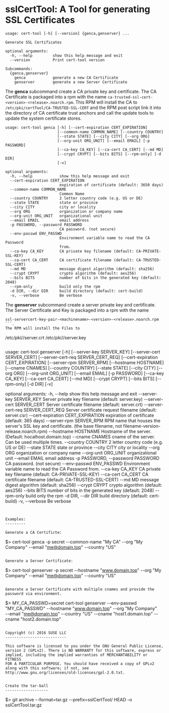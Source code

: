 sslCertTool: A Tool for generating SSL Certificates
===================================================
```
usage: cert-tool [-h] [--version] {genca,genserver} ...

Generate SSL Certificates

optional arguments:
  -h, --help         show this help message and exit
  --version          Print cert-tool version

Subcommands:
  {genca,genserver}
    genca            generate a new CA Certificate
    genserver        generate a new Server Certificate
```

The **genca** subcommand create a CA private key and certificate. The
CA Certificate is packaged into a rpm with the name ```ca-trusted-ssl-cert-<version>-<release>.noarch.rpm```.
This RPM will install the CA to ```/etc/pki/certTool/CA-TRUSTED-SSL-CERT``` and
the RPM post script link it into the directory of CA certificate trust anchors and call the
update tools to update the system certificate stores.

```
usage: cert-tool genca [-h] [--cert-expiration CERT_EXPIRATION]
                       [--common-name COMMON_NAME] [--country COUNTRY]
                       [--state STATE] [--city CITY] [--org ORG]
                       [--org-unit ORG_UNIT] [--email EMAIL] [-p PASSWORD]
                       [--ca-key CA_KEY] [--ca-cert CA_CERT] [--md MD]
                       [--crypt CRYPT] [--bits BITS] [--rpm-only] [-d DIR]
                       [-v]

optional arguments:
  -h, --help            show this help message and exit
  --cert-expiration CERT_EXPIRATION
                        expiration of certificate (default: 3650 days)
  --common-name COMMON_NAME
                        Common Name
  --country COUNTRY     2 letter country code (e.g. US or DE)
  --state STATE         state or province
  --city CITY           city or locality
  --org ORG             organization or company name
  --org-unit ORG_UNIT   organizational unit
  --email EMAIL         email address
  -p PASSWORD, --password PASSWORD
                        CA password. (not secure)
  --env-passwd ENV_PASSWD
                        Environment variable name to read the CA Password
                        from.
  --ca-key CA_KEY       CA private key filename (default: CA-PRIVATE-SSL-KEY)
  --ca-cert CA_CERT     CA certificate filename (default: CA-TRUSTED-SSL-CERT)
  --md MD               message digest algorithm (default: sha256)
  --crypt CRYPT         crypto algorithm (default: aes256)
  --bits BITS           number of bits in the generated key (default: 2048)
  --rpm-only            build only the rpm
  -d DIR, --dir DIR     build directory (default: cert-build)
  -v, --verbose         Be verbose
```

The **genserver** subcommand create a server private key and certificate.
The Server Certificate and Key is packaged into a rpm with the name
```
ssl-servercert-key-pair-<machinename>-<version>-<release>.noarch.rpm
```.
The RPM will install the Files to
```
/etc/pki/<machinename>/server.crt
/etc/pki/<machinename>/server.key
```

```
usage: cert-tool genserver [-h] [--server-key SERVER_KEY]
                           [--server-cert SERVER_CERT]
                           [--server-cert-req SERVER_CERT_REQ]
                           [--cert-expiration CERT_EXPIRATION]
                           [--server-rpm SERVER_RPM] [--hostname HOSTNAME]
                           [--cname CNAMES] [--country COUNTRY]
                           [--state STATE] [--city CITY] [--org ORG]
                           [--org-unit ORG_UNIT] [--email EMAIL] [-p PASSWORD]
                           [--ca-key CA_KEY] [--ca-cert CA_CERT] [--md MD]
                           [--crypt CRYPT] [--bits BITS] [--rpm-only] [-d DIR]
                           [-v]

optional arguments:
  -h, --help            show this help message and exit
  --server-key SERVER_KEY
                        Server private key filename (default: server.key)
  --server-cert SERVER_CERT
                        Server certificate filename (default: server.crt)
  --server-cert-req SERVER_CERT_REQ
                        Server certificate request filename (default:
                        server.csr)
  --cert-expiration CERT_EXPIRATION
                        expiration of certificate (default: 365 days)
  --server-rpm SERVER_RPM
                        RPM name that houses the server's SSL key and
                        certificate. (the base filename, not filename-version-
                        release.noarch.rpm)
  --hostname HOSTNAME   Hostname of the server. (Default: hocalhost.domain.top)
  --cname CNAMES        cname of the server. Can be used multiple times.
  --country COUNTRY     2 letter country code (e.g. US or DE)
  --state STATE         state or province
  --city CITY           city or locality
  --org ORG             organization or company name
  --org-unit ORG_UNIT   organizational unit
  --email EMAIL         email address
  -p PASSWORD, --password PASSWORD
                        CA password. (not secure)
  --env-passwd ENV_PASSWD
                        Environment variable name to read the CA Password
                        from.
  --ca-key CA_KEY       CA private key filename (default: CA-PRIVATE-SSL-KEY)
  --ca-cert CA_CERT     CA certificate filename (default: CA-TRUSTED-SSL-CERT)
  --md MD               message digest algorithm (default: sha256)
  --crypt CRYPT         crypto algorithm (default: aes256)
  --bits BITS           number of bits in the generated key (default: 2048)
  --rpm-only            build only the rpm
  -d DIR, --dir DIR     build directory (default: cert-build)
  -v, --verbose         Be verbose
```


Examples:
---------

Generate a CA Certificte:
```
$> cert-tool genca -p secret --common-name "My CA" --org "My Company" --email "me@domain.top" --country "US"
```

Generate a Server Certificate:
```
$> cert-tool genserver -p secret --hostname "www.domain.top" --org "My Company" --email "me@domain.top" --country "US"
```

Generate a Server Certificate with multiple cnames and provide the password via environment.

```
$> MY_CA_PASSWD=secret cert-tool genserver --env-passwd "MY_CA_PASSWD" --hostname "www.domain.top" --org "My Company" \
   --email "me@domain.top" --country "US" --cname "host1.domain.top" --cname "host2.domain.top"
```

Copyright (c) 2016 SUSE LLC
---------------------------

This software is licensed to you under the GNU General Public License,
version 2 (GPLv2). There is NO WARRANTY for this software, express or
implied, including the implied warranties of MERCHANTABILITY or FITNESS
FOR A PARTICULAR PURPOSE. You should have received a copy of GPLv2
along with this software; if not, see
http://www.gnu.org/licenses/old-licenses/gpl-2.0.txt.


Create the tar-ball
-------------------

```
$> git archive --format=tar.gz --prefix=sslCertTool/ HEAD -o sslCertTool.tar.gz
```

